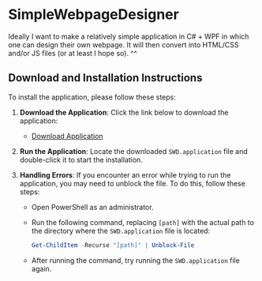 # SimpleWebpageDesigner
Ideally I want to make a relatively simple application in C# + WPF in which one can design their own webpage. It will then convert into HTML/CSS and/or JS files (or at least I hope so).
^^

## Download and Installation Instructions

To install the application, please follow these steps:

1. **Download the Application**: Click the link below to download the application:
   - [Download Application](https://github.com/RC-GitHub/SimpleWebpageDesigner/releases)

2. **Run the Application**: Locate the downloaded `SWD.application` file and double-click it to start the installation.

3. **Handling Errors**: If you encounter an error while trying to run the application, you may need to unblock the file. To do this, follow these steps:

   - Open PowerShell as an administrator.
   - Run the following command, replacing `[path]` with the actual path to the directory where the `SWD.application` file is located:

     ```powershell
     Get-ChildItem -Recurse "[path]" | Unblock-File
     ```

   - After running the command, try running the `SWD.application` file again.
